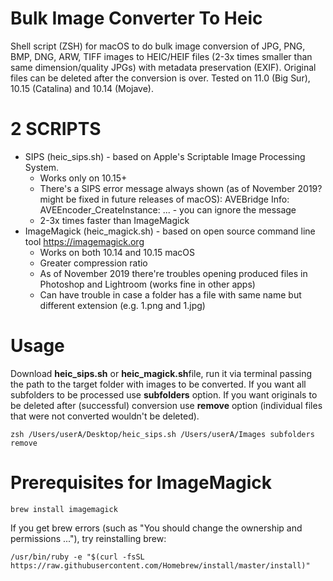 # Bulk Image Converter To Heic
Shell script (ZSH) for macOS to do bulk image conversion of JPG, PNG, BMP, DNG, ARW, TIFF images to HEIC/HEIF files (2-3x times smaller than same dimension/quality JPGs) with metadata preservation (EXIF). Original files can be deleted after the conversion is over. Tested on 11.0 (Big Sur), 10.15 (Catalina) and 10.14 (Mojave).

# 2 SCRIPTS
* SIPS (heic_sips.sh) - based on Apple's Scriptable Image Processing System.
  * Works only on 10.15+
  * There's a SIPS error message always shown (as of November 2019? might be fixed in future releases of macOS): AVEBridge Info: AVEEncoder_CreateInstance: ... - you can ignore the message   
  * 2-3x times faster than ImageMagick
* ImageMagick (heic_magick.sh) - based on open source command line tool https://imagemagick.org
  * Works on both 10.14 and 10.15 macOS
  * Greater compression ratio
  * As of November 2019 there're troubles opening produced files in Photoshop and Lightroom (works fine in other apps)
  * Can have trouble in case a folder has a file with same name but different extension (e.g. 1.png and 1.jpg)

# Usage

Download **heic_sips.sh** or **heic_magick.sh**file, run it via terminal passing the path to the target folder with images to be converted. 
If you want all subfolders to be processed use **subfolders** option. 
If you want originals to be deleted after (successful) conversion use **remove** option (individual files that were not converted wouldn't be deleted).
```
zsh /Users/userA/Desktop/heic_sips.sh /Users/userA/Images subfolders remove
```

# Prerequisites for ImageMagick
```
brew install imagemagick
```
If you get brew errors (such as "You should change the ownership and permissions ..."), try reinstalling brew:
```
/usr/bin/ruby -e "$(curl -fsSL https://raw.githubusercontent.com/Homebrew/install/master/install)"
```
